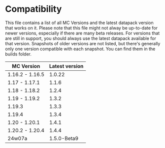 # Compatibility
This file contains a list of all MC Versions and the latest datapack version that works on it. Please note that this file might not alway be up-to-date for newer versions, especially if there are many beta releases. For versions that are still in support, you should always use the latest datapack available for that version.
Snapshots of older versions are not listed, but there's generally only one version compatible with each snapshot. You can find them in the builds folder.

| MC Version       | Latest version     |
|------------------|--------------------|
| 1.16.2 - 1.16.5  | 1.0.22             |
| 1.17 - 1.17.1    | 1.1.6              |
| 1.18 - 1.18.2    | 1.2.4              |
| 1.19 - 1.19.2    | 1.3.2              |
| 1.19.3           | 1.3.3              |
| 1.19.4           | 1.3.4              |
| 1.20 - 1.20.1    | 1.4.1              |
| 1.20.2 - 1.20.4  | 1.4.4              |
| 24w07a           | 1.5.0-Beta9        |
